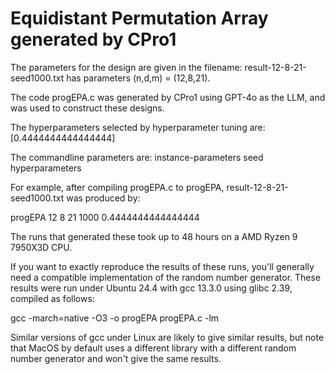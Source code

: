 # Equidistant Permutation Array generated by CPro1
The parameters for the design are given in the filename: result-12-8-21-seed1000.txt has parameters (n,d,m) = (12,8,21).

The code progEPA.c was generated by CPro1 using GPT-4o as the LLM, and was used to construct these designs.

The hyperparameters selected by hyperparameter tuning are: [0.4444444444444444]

The commandline parameters are: instance-parameters seed hyperparameters

For example, after compiling progEPA.c to progEPA, result-12-8-21-seed1000.txt was produced by:

progEPA 12 8 21 1000 0.4444444444444444

The runs that generated these took up to 48 hours on a AMD Ryzen 9 7950X3D CPU.

If you want to exactly reproduce the results of these runs, you'll generally need a compatible implementation of the random number generator.  These results were run under Ubuntu 24.4 with gcc 13.3.0 using glibc 2.39, compiled as follows:

gcc -march=native -O3 -o progEPA progEPA.c -lm

Similar versions of gcc under Linux are likely to give similar results, but note that MacOS by default uses a different library with a different random number generator and won't give the same results.

